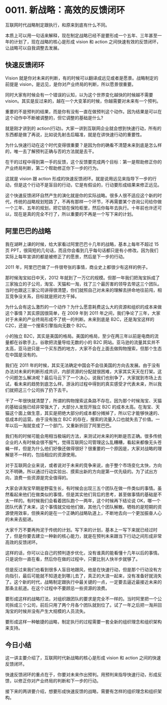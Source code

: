 # 0011. 新战略：⾼效的反馈闭环
互联网时代战略制定跟执行，和原来到底有什么不同。

本质上可以用一句话来解释，现在制定战略已经不是要形成一个五年、三年甚至一年的计划了，现在战略的核心是形成 vision 和 action 之间快速有效的反馈闭环，让战略可以自我调整去发展。

## 快速反馈闭环
Vision 就是你对未来的判断，有的时候可以翻译成远见或者是愿景。战略制定的前提是 vision，是远见，是你对产业终局的判断，所以愿景很重要。

同时大家有时候会有一个错误的认知，以为这个世界变化越快的时候越不需要 vision。其实是反过来的，越在一个大变革的时候，你越需要对未来有一个预判。

重要的不是预判的结果，而是你有没有一直在做预判这个动作。因为结果是可以在这个动作中不断被调整的，但它调整的基础是什么?

就是刚才讲到的 action(行动)。大家一讲到互联网企业就会想到快速行动，所有的东西都是做了再说，比如说先射击后瞄准，就是在讲快速行动的重要性。

为什么快速行动在这个时代变得很重要？是因为你的确看不清楚未来到底是怎么样的，唯一去了解预判正确与否的方法就是去干。

在干的过程中得到第一手的反馈，这个反馈要完成两个目标：第一是帮助修正你的产业终局判断，第二个帮助修正你下一步的行为。

这就是 vision 跟 action 形成的快速反馈闭环。就是说用远见来指导下一步的行动，但是这个行动不是盲目的行动，它是有假设的，行动要形成结果来修正远见。

这个快速反馈闭环自然产生的演化就是你的实际战略。很多人很不适应这个新的时代，传统的战略规划短路了，不再有那样一个环节，不再需要某个咨询公司给你做一个三年、五年的规划，把它锁在保险柜里，然后你每年去执行。十年前也许还可以，现在是真的完全不行了，所以重要的不再是一个写下来的计划。

## 阿里巴巴的战略

我在湖畔上课的时候，给大家看过阿里巴巴十几年的战略，基本上每年不超过 15 页 PPT，很简短的几句话，而且你会看到几乎每句话都只是有小修改。因为我们实际上每年宣讲的都是被修正了的愿景，然后是下一步的行动。

2011 年，阿里巴巴做了一件很夸张的事情，商业史上都很少有这样的例子。

那时候淘宝如日中天，2012 年就到了一万亿的规模。但那一年我们把淘宝拆成了三家独立的子公司，淘宝、天猫和一淘，找了三个最厉害的领导去带这三个团队。当时也跟这三家公司讲得很清楚，你们就照自己对未来的理解去拼命地往前闯，相互竞争没关系，目标就是把对方干掉。

为什么会有这么激烈的一个动作？为什么愿意耗费这么大的资源和组织的成本来做这个事情？其实原因很简单，在 2009 年到 2011 年之间，我们争论了三年，大家对于未来的产业终局形成不了统一的判断。未来到底是 B2C，还是淘宝这样的 C2C，还是一个搜索引擎指向无数个 B2C。

小的独立 B2C，其实是美国的格局。美国的格局，至少在两三年以前是电商的流量都在谷歌手上。谷歌把流量导给无数的小的 B2C 网站。亚马逊的流量其实并不太高，亚马逊只是一个买东西的地方，大家不会在上面去做购物搜索，但那个生态在中国是没有的。

我们在 2011 年的时候，其实无法确定中国会不会往美国的方向去发展。由于没有办法对未来的判断形成共识，内部资源的分配就很困难，大家其实天天在打架。这个问题怎么解决呢？最后马云下了一个决心，说我们也别争了，大家就到市场上去试，看未来的趋势到底怎么样。游泳的过程中得到的真实感受才代表未来，所以我们就把这三个公司拆了扔下去干。

干了一年很快就清楚了，所谓的购物搜索这条路不存在。因为那个时候淘宝、天猫的基础设施已经非常强大了，大部分人发现开独立 B2C 的成本太高。在淘宝、天猫这个面上做生意，其实是把绝大部分的成本都分摊掉了，所以它才能够快速的、低成本的运营。由于没有独立 B2C 的存在，搜索的流量入口也就失去了价值。一年以后一淘就变成了一个部门，又重新折回了阿里巴巴。

我们有的时候可能会用相当极端的方法，来测试对未来的判断是否正确。很多传统企业的人有时候会很不服气，觉得互联网公司管理这么乱糟糟，看起来都像无头苍蝇一样，但是为什么他们好像还做得很好？很重要的一个原因是，大家对战略的理解是不一样的，包括相应的资源使用。

对于互联网企业来说，或者说对于未来的竞争来说，由于整个市场变化太快，方向又不明确，所以通过行动实验出、摸索出新的方向是第一优先级的。为了试出方向，浪费一些资源是完全值得的。

大家会讲淘宝早期是野蛮生长，有时候会出现三五个团队在做一件类似的事情。虽然看起来他们在做类似的事情，但是其实他们背后的思考，甚至做事情的基础是不太一样的。有时候我们会看着团队跑个一两年，这个时候再下结论说 OK，哪一个团队代表了未来，这个事情就交给他们做，其他几个团队解散。牺牲的是短期的资源使用效率，但换来的是在一个正确的战略轨道上，不断地去向一个更加振奋人心的未来去挺进。

大家千万不要再拘泥于传统的计划。写下来的计划，基本上一写下来就已经过时了，但是你要去建立一种新的核心能力，就是在预判未来跟当下行动之间形成非常高效的反馈闭环。

这样的话，你可以让自己的预判逐步优化，没有谁真的能看懂十几年以后的事情。只是说你一直在看，然后你在做的过程中，只要比别人快半步就够了。

但是反过来我们也看到很多人盲目地跟风，他是在快速行动，但是那个行动没有方向指引，最后可能就不知道走到哪儿去了，真正的大浪一起来，没有准备好就消失了。这个新的时代，战略制定跟执行中最关键的一点，一定要去逼近最接近未来的那条主航道。在这个过程中不要顾忌一些资源的浪费。

要形成这样的战略打法，对组织跟团队的要求是完全不一样的。当时阿里把一个公司拆成三个公司，前后只用了两个月各个团队就到位了。试了一年之后把一淘并回淘宝的时候并没有产生大规模的人员流失。

要形成这样一种敏捷的战略，制定执行的过程需要一套全新的组织理念和组织架构来支持。

## 今日小结
这一讲主要介绍了，互联网时代新战略的核心是形成 vision 和 action 之间的快速反馈闭环。

快速反馈闭环的重点在于，你要对未来作出预判。用预判来指导快速行动，形成反馈，以修正你对产业终局的判断和下一步的行动。

接下来的两讲要介绍，想要形成快速反馈的战略，需要有怎样的组织理念和组织架构。


